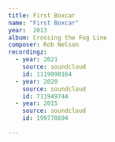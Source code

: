 ```yaml
---
title: First Boxcar
name: "First Boxcar"
year:  2013
album: Crossing the Fog Line
composer: Rob Nelson
recordingz:
  - year: 2021
    source: soundcloud
    id: 1119998164 
  - year: 2020
    source: soundcloud
    id: 711949744
  - year: 2015
    source: soundcloud
    id: 199778694
 
---
```


